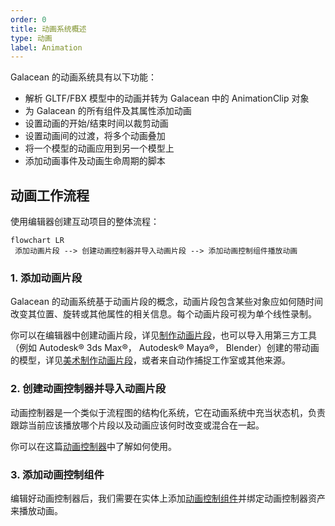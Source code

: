 ```yaml
---
order: 0
title: 动画系统概述
type: 动画
label: Animation
---
```


Galacean 的动画系统具有以下功能：

- 解析 GLTF/FBX 模型中的动画并转为 Galacean 中的 AnimationClip 对象
- 为 Galacean 的所有组件及其属性添加动画
- 设置动画的开始/结束时间以裁剪动画
- 设置动画间的过渡，将多个动画叠加
- 将一个模型的动画应用到另一个模型上
- 添加动画事件及动画生命周期的脚本

## 动画工作流程

使用编辑器创建互动项目的整体流程：

```mermaid
flowchart LR
 添加动画片段 --> 创建动画控制器并导入动画片段 --> 添加动画控制组件播放动画
```

### 1. 添加动画片段

Galacean 的动画系统基于动画片段的概念，动画片段包含某些对象应如何随时间改变其位置、旋转或其他属性的相关信息。每个动画片段可视为单个线性录制。

你可以在编辑器中创建动画片段，详见[制作动画片段](/docs/animation-clip)，也可以导入用第三方工具（例如 Autodesk® 3ds Max®， Autodesk® Maya®， Blender）创建的带动画的模型，详见[美术制作动画片段](/docs/animation-clip-for-artist)，或者来自动作捕捉工作室或其他来源。

### 2. 创建动画控制器并导入动画片段

动画控制器是一个类似于流程图的结构化系统，它在动画系统中充当状态机，负责跟踪当前应该播放哪个片段以及动画应该何时改变或混合在一起。

你可以在这篇[动画控制器](/docs/animation-animatorController)中了解如何使用。

### 3. 添加动画控制组件

编辑好动画控制器后，我们需要在实体上添加[动画控制组件](/docs/animation-animator)并绑定动画控制器资产来播放动画。
